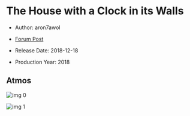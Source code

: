 # The House with a Clock in its Walls

* Author: aron7awol

* [Forum Post](https://www.avsforum.com/threads/bass-eq-for-filtered-movies.2995212/post-57276892)

* Release Date: 2018-12-18
* Production Year: 2018

## Atmos

![img 0](https://i.imgur.com/bJQl4eG.jpg)

![img 1](https://i.imgur.com/IF2YmOr.jpg)

